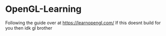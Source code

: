# OpenGL-Learning

Following the guide over at https://learnopengl.com/
If this doesnt build for you then idk gl brother
